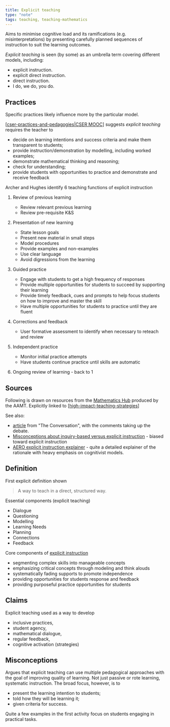 ```yaml
---
title: Explicit teaching
type: "note"
tags: teaching, teaching-mathematics
---
```




Aims to minimise cognitive load and its ramifications (e.g. misinterpretations) by presenting carefully planned sequences of instruction to suit the learning outcomes.

_Explicit teaching_ is seen (by some) as an umbrella term covering different models, including:

- explicit instruction.
- explicit direct instruction.
- direct instruction.
- I do, we do, you do.

## Practices

Specific practices likely influence more by the particular model.

[[cser-practices-and-pedagogies|CSER MOOC]] suggests _explicit teaching_ requires the teacher to 

- decide on learning intentions and success criteria and make them transparent to students;
- provide instruction/demonstration by modelling, including worked examples;
- demonstrate mathematical thinking and reasoning;
- check for understanding;
- provide students with opportunities to practice and demonstrate and receive feedback

Archer and Hughes identify 6 teaching functions of explicit instruction

1. Review of previous learning

    - Review relevant previous learning 
    - Review pre-requisite K&S

2. Presentation of new learning 

    - State lesson goals 
    - Present new material in small steps 
    - Model procedures 
    - Provide examples and non-examples 
    - Use clear language 
    - Avoid digressions from the learning

3. Guided practice

    - Engage with students to get a high frequency of responses 
    - Provide multiple opportunities for students to succeed by supporting their learning 
    - Provide timely feedback, cues and prompts to help focus students on how to improve and master the skill 
    - Have multiple opportunities for students to practice until they are fluent

4. Corrections and feedback

    - User formative assessment to identify when necessary to reteach and review

5. Independent practice

    - Monitor initial practice attempts
    - Have students continue practice until skills are automatic

6. Ongoing review of learning - back to 1

## Sources

Following is drawn on resources from the [Mathematics Hub](https://www.mathematicshub.edu.au/) produced by the AAMT.  Explicitly linked to [[high-impact-teaching-strategies]]

See also:

- [article](https://theconversation.com/explainer-what-is-explicit-instruction-and-how-does-it-help-children-learn-115144) from "The Conversation", with the comments taking up the debate.
- [Misconceptions about inquiry-based versus explicit instruction](https://www.thescienceofmath.com/misconceptions-inquiry-based-versus-explicit-instruction) - biased toward explicit instruction
- [AERO explicit instruction explainer](https://www.edresearch.edu.au/summaries-explainers/explainers/explicit-instruction) - quite a detailed explainer of the rationale with heavy emphasis on cognitivist models.

## Definition

First explicit definition shown
> A way to teach in a direct, structured way.

Essential components (explicit teaching)

- Dialogue 
- Questioning
- Modelling 
- Learning Needs 
- Planning
- Connections
- Feedback

Core components of [explicit instruction](https://www.thescienceofmath.com/misconceptions-inquiry-based-versus-explicit-instruction)

- segmenting complex skills into manageable concepts
- emphasizing critical concepts through modeling and think alouds
- systematically fading supports to promote independence
- providing opportunities for students response and feedback
- providing purposeful practice opportunities for students

## Claims

Explicit teaching used as a way to develop

- inclusive practices,
- student agency,
- mathematical dialogue,
- regular feedback,
- cognitive activation (strategies)

## Misconceptions

Argues that explicit teaching can use multiple pedagogical approaches with the goal of improving quality of learning. Not just passive or rote learning, systematic instruction. The broad focus, however, is to

- present the learning intention to students;
- told how they will be learning it;
- given criteria for success.

Quite a few examples in the first activity focus on students engaging in practical tasks.


[//begin]: # "Autogenerated link references for markdown compatibility"
[cser-practices-and-pedagogies|CSER MOOC]: cser-mooc/cser-practices-and-pedagogies "CSER Maths in Schools - Practices and pedagogies"
[high-impact-teaching-strategies]: ../high-impact-teaching-strategies "High impact teaching strategies"
[//end]: # "Autogenerated link references"